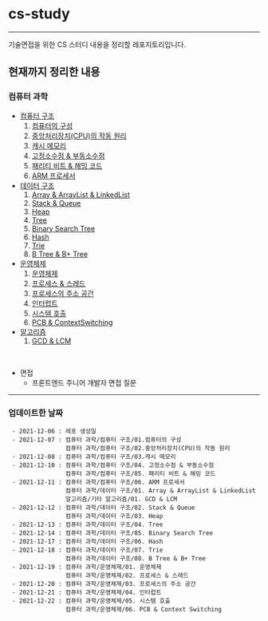 # cs-study
***

기술면접을 위한 CS 스터디 내용을 정리할 레포지토리입니다.

## 현재까지 정리한 내용

### 컴퓨터 과학

+ [컴퓨터 구조](https://github.com/Suppplier/cs-study/tree/main/%EC%BB%B4%ED%93%A8%ED%84%B0%20%EA%B3%BC%ED%95%99/%EC%BB%B4%ED%93%A8%ED%84%B0%20%EA%B5%AC%EC%A1%B0)
    1. [컴퓨터의 구성](https://github.com/Suppplier/cs-study/blob/668bc0e14896546f318520ad54b705a2aa83f5da/%EC%BB%B4%ED%93%A8%ED%84%B0%20%EA%B3%BC%ED%95%99/%EC%BB%B4%ED%93%A8%ED%84%B0%20%EA%B5%AC%EC%A1%B0/01.%20%EC%BB%B4%ED%93%A8%ED%84%B0%EC%9D%98%20%EA%B5%AC%EC%84%B1.md)
    2. [중앙처리장치(CPU)의 작동 원리](https://github.com/Suppplier/cs-study/blob/668bc0e14896546f318520ad54b705a2aa83f5da/%EC%BB%B4%ED%93%A8%ED%84%B0%20%EA%B3%BC%ED%95%99/%EC%BB%B4%ED%93%A8%ED%84%B0%20%EA%B5%AC%EC%A1%B0/02.%20%EC%A4%91%EC%95%99%EC%B2%98%EB%A6%AC%EC%9E%A5%EC%B9%98(CPU)%EC%9D%98%20%EC%9E%91%EB%8F%99%20%EC%9B%90%EB%A6%AC.md)
    3. [캐시 메모리](https://github.com/Suppplier/cs-study/blob/668bc0e14896546f318520ad54b705a2aa83f5da/%EC%BB%B4%ED%93%A8%ED%84%B0%20%EA%B3%BC%ED%95%99/%EC%BB%B4%ED%93%A8%ED%84%B0%20%EA%B5%AC%EC%A1%B0/03.%20%EC%BA%90%EC%8B%9C%20%EB%A9%94%EB%AA%A8%EB%A6%AC.md)
    4. [고정소수점 & 부동소수점](https://github.com/Suppplier/cs-study/blob/668bc0e14896546f318520ad54b705a2aa83f5da/%EC%BB%B4%ED%93%A8%ED%84%B0%20%EA%B3%BC%ED%95%99/%EC%BB%B4%ED%93%A8%ED%84%B0%20%EA%B5%AC%EC%A1%B0/04.%20%EA%B3%A0%EC%A0%95%EC%86%8C%EC%88%98%EC%A0%90%20&%20%EB%B6%80%EB%8F%99%EC%86%8C%EC%88%98%EC%A0%90.md)
    5. [패리티 비트 & 해밍 코드](https://github.com/Suppplier/cs-study/blob/668bc0e14896546f318520ad54b705a2aa83f5da/%EC%BB%B4%ED%93%A8%ED%84%B0%20%EA%B3%BC%ED%95%99/%EC%BB%B4%ED%93%A8%ED%84%B0%20%EA%B5%AC%EC%A1%B0/05.%20%ED%8C%A8%EB%A6%AC%ED%8B%B0%20%EB%B9%84%ED%8A%B8%20&%20%ED%95%B4%EB%B0%8D%20%EC%BD%94%EB%93%9C.md)
    6. [ARM 프로세서](https://github.com/Suppplier/cs-study/blob/668bc0e14896546f318520ad54b705a2aa83f5da/%EC%BB%B4%ED%93%A8%ED%84%B0%20%EA%B3%BC%ED%95%99/%EC%BB%B4%ED%93%A8%ED%84%B0%20%EA%B5%AC%EC%A1%B0/06.%20ARM%20%ED%94%84%EB%A1%9C%EC%84%B8%EC%84%9C.md)
+ [데이터 구조](https://github.com/Suppplier/cs-study/tree/main/%EC%BB%B4%ED%93%A8%ED%84%B0%20%EA%B3%BC%ED%95%99/%EB%8D%B0%EC%9D%B4%ED%84%B0%20%EA%B5%AC%EC%A1%B0)
    1. [Array & ArrayList & LinkedList](https://github.com/Suppplier/cs-study/blob/main/%EC%BB%B4%ED%93%A8%ED%84%B0%20%EA%B3%BC%ED%95%99/%EB%8D%B0%EC%9D%B4%ED%84%B0%20%EA%B5%AC%EC%A1%B0/01.%20Array%20%26%20ArrayList%20%26%20LinkedList.md)
    2. [Stack & Queue](https://github.com/Suppplier/cs-study/blob/main/%EC%BB%B4%ED%93%A8%ED%84%B0%20%EA%B3%BC%ED%95%99/%EB%8D%B0%EC%9D%B4%ED%84%B0%20%EA%B5%AC%EC%A1%B0/02.%20Stack%20%26%20Queue.md)
    3. [Heap](https://github.com/Suppplier/cs-study/blob/main/%EC%BB%B4%ED%93%A8%ED%84%B0%20%EA%B3%BC%ED%95%99/%EB%8D%B0%EC%9D%B4%ED%84%B0%20%EA%B5%AC%EC%A1%B0/03.%20Heap.md)
    4. [Tree](https://github.com/Suppplier/cs-study/blob/main/%EC%BB%B4%ED%93%A8%ED%84%B0%20%EA%B3%BC%ED%95%99/%EB%8D%B0%EC%9D%B4%ED%84%B0%20%EA%B5%AC%EC%A1%B0/04.%20Tree.md)
    5. [Binary Search Tree](https://github.com/Suppplier/cs-study/blob/main/%EC%BB%B4%ED%93%A8%ED%84%B0%20%EA%B3%BC%ED%95%99/%EB%8D%B0%EC%9D%B4%ED%84%B0%20%EA%B5%AC%EC%A1%B0/05.%20Binary%20Search%20Tree.md)
    6. [Hash](https://github.com/Suppplier/cs-study/blob/main/%EC%BB%B4%ED%93%A8%ED%84%B0%20%EA%B3%BC%ED%95%99/%EB%8D%B0%EC%9D%B4%ED%84%B0%20%EA%B5%AC%EC%A1%B0/06.%20Hash.md)
    7. [Trie](https://github.com/Suppplier/cs-study/blob/main/%EC%BB%B4%ED%93%A8%ED%84%B0%20%EA%B3%BC%ED%95%99/%EB%8D%B0%EC%9D%B4%ED%84%B0%20%EA%B5%AC%EC%A1%B0/07.%20Trie.md)
    8. [B Tree & B+ Tree](https://github.com/Suppplier/cs-study/blob/main/%EC%BB%B4%ED%93%A8%ED%84%B0%20%EA%B3%BC%ED%95%99/%EB%8D%B0%EC%9D%B4%ED%84%B0%20%EA%B5%AC%EC%A1%B0/08.%20B%20Tree%20%26%20B%2B%20Tree.md)
+ [운영체제](https://github.com/Suppplier/cs-study/tree/main/%EC%BB%B4%ED%93%A8%ED%84%B0%20%EA%B3%BC%ED%95%99/%EC%9A%B4%EC%98%81%EC%B2%B4%EC%A0%9C)
    1. [운영체제](https://github.com/Suppplier/cs-study/blob/8cbe22d211f78356e17d7f9d69a3bfe0d2a26da6/%EC%BB%B4%ED%93%A8%ED%84%B0%20%EA%B3%BC%ED%95%99/%EC%9A%B4%EC%98%81%EC%B2%B4%EC%A0%9C/01.%20%EC%9A%B4%EC%98%81%EC%B2%B4%EC%A0%9C.md)
    2. [프로세스 & 스레드](https://github.com/Suppplier/cs-study/blob/9bfc9317f53ebb9824be9bd9bcdb4ea26680663b/%EC%BB%B4%ED%93%A8%ED%84%B0%20%EA%B3%BC%ED%95%99/%EC%9A%B4%EC%98%81%EC%B2%B4%EC%A0%9C/02.%20%ED%94%84%EB%A1%9C%EC%84%B8%EC%8A%A4%20&%20%EC%8A%A4%EB%A0%88%EB%93%9C.md)
    3. [프로세스의 주소 공간](https://github.com/Suppplier/cs-study/blob/91c5ae30aaaf291a8335967653bf92a499893b92/%EC%BB%B4%ED%93%A8%ED%84%B0%20%EA%B3%BC%ED%95%99/%EC%9A%B4%EC%98%81%EC%B2%B4%EC%A0%9C/03.%20%ED%94%84%EB%A1%9C%EC%84%B8%EC%8A%A4%EC%9D%98%20%EC%A3%BC%EC%86%8C%20%EA%B3%B5%EA%B0%84.md)
    4. [인터럽트](https://github.com/Suppplier/cs-study/blob/e4377b786d575839ffc8e4f38583b21daca31726/%EC%BB%B4%ED%93%A8%ED%84%B0%20%EA%B3%BC%ED%95%99/%EC%9A%B4%EC%98%81%EC%B2%B4%EC%A0%9C/04.%20%EC%9D%B8%ED%84%B0%EB%9F%BD%ED%8A%B8.md)
    5. [시스템 호출](https://github.com/Suppplier/cs-study/blob/8bcbf9673f87729bd390bc75ff3b2e197b3b9e5e/%EC%BB%B4%ED%93%A8%ED%84%B0%20%EA%B3%BC%ED%95%99/%EC%9A%B4%EC%98%81%EC%B2%B4%EC%A0%9C/05.%20%EC%8B%9C%EC%8A%A4%ED%85%9C%20%ED%98%B8%EC%B6%9C.md)
    6. [PCB & ContextSwitching](https://github.com/Suppplier/cs-study/blob/2abc9ee5aff71074003a5659dca3dcb19f928862/%EC%BB%B4%ED%93%A8%ED%84%B0%20%EA%B3%BC%ED%95%99/%EC%9A%B4%EC%98%81%EC%B2%B4%EC%A0%9C/06.%20PCB%20&%20Context%20Switching.md)
+ [알고리즘](https://github.com/Suppplier/cs-study/tree/main/%EC%BB%B4%ED%93%A8%ED%84%B0%20%EA%B3%BC%ED%95%99/%EC%95%8C%EA%B3%A0%EB%A6%AC%EC%A6%98/%EA%B8%B0%ED%83%80%20%EC%95%8C%EA%B3%A0%EB%A6%AC%EC%A6%98)
    1. [GCD & LCM](https://github.com/Suppplier/cs-study/blob/8cbe22d211f78356e17d7f9d69a3bfe0d2a26da6/%EC%BB%B4%ED%93%A8%ED%84%B0%20%EA%B3%BC%ED%95%99/%EC%95%8C%EA%B3%A0%EB%A6%AC%EC%A6%98/%EA%B8%B0%ED%83%80%20%EC%95%8C%EA%B3%A0%EB%A6%AC%EC%A6%98/01.%20GCD%20&%20LCM.md)

<br>

+ 면접
    - 프론트엔드 주니어 개발자 면접 질문

***





### 업데이트한 날짜
```
 - 2021-12-06 : 레포 생성일
 - 2021-12-07 : 컴퓨터 과학/컴퓨터 구조/01.컴퓨터의 구성
                컴퓨터 과학/컴퓨터 구조/02.중앙처리장치(CPU)의 작동 원리
 - 2021-12-08 : 컴퓨터 과학/컴퓨터 구조/03.캐시 메모리
 - 2021-12-10 : 컴퓨터 과학/컴퓨터 구조/04. 고정소수점 & 부동소수점
                컴퓨터 과학/컴퓨터 구조/05. 패리티 비트 & 해밍 코드
 - 2021-12-11 : 컴퓨터 과학/컴퓨터 구조/06. ARM 프로세서
                컴퓨터 과학/데이터 구조/01. Array & ArrayList & LinkedList
                알고리즘/기타 알고리즘/01. GCD & LCM
 - 2021-12-12 : 컴퓨터 과학/데이터 구조/02. Stack & Queue
                컴퓨터 과학/데이터 구조/03. Heap
 - 2021-12-13 : 컴퓨터 과학/데이터 구조/04. Tree
 - 2021-12-14 : 컴퓨터 과학/데이터 구조/05. Binary Search Tree
 - 2021-12-17 : 컴퓨터 과학/데이터 구조/06. Hash
 - 2021-12-18 : 컴퓨터 과학/데이터 구조/07. Trie
                컴퓨터 과학/데이터 구조/08. B Tree & B+ Tree
 - 2021-12-19 : 컴퓨터 과학/운영체제/01. 운영체제
                컴퓨터 과학/운영체제/02. 프로세스 & 스레드
 - 2021-12-20 : 컴퓨터 과학/운영체제/03. 프로세스의 주소 공간
 - 2021-12-21 : 컴퓨터 과학/운영체제/04. 인터럽트
 - 2021-12-22 : 컴퓨터 과학/운영체제/05. 시스템 호출
                컴퓨터 과학/운영체제/06. PCB & Context Switching
```
